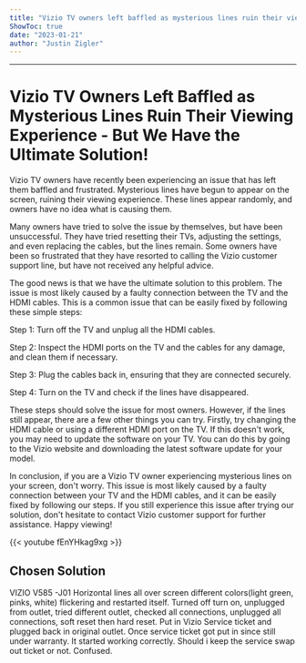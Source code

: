 ```yaml
---
title: "Vizio TV owners left baffled as mysterious lines ruin their viewing experience - but we have the ultimate solution!"
ShowToc: true 
date: "2023-01-21"
author: "Justin Zigler"
---
```

*****
# Vizio TV Owners Left Baffled as Mysterious Lines Ruin Their Viewing Experience - But We Have the Ultimate Solution!

Vizio TV owners have recently been experiencing an issue that has left them baffled and frustrated. Mysterious lines have begun to appear on the screen, ruining their viewing experience. These lines appear randomly, and owners have no idea what is causing them.

Many owners have tried to solve the issue by themselves, but have been unsuccessful. They have tried resetting their TVs, adjusting the settings, and even replacing the cables, but the lines remain. Some owners have been so frustrated that they have resorted to calling the Vizio customer support line, but have not received any helpful advice.

The good news is that we have the ultimate solution to this problem. The issue is most likely caused by a faulty connection between the TV and the HDMI cables. This is a common issue that can be easily fixed by following these simple steps:

Step 1: Turn off the TV and unplug all the HDMI cables.

Step 2: Inspect the HDMI ports on the TV and the cables for any damage, and clean them if necessary.

Step 3: Plug the cables back in, ensuring that they are connected securely.

Step 4: Turn on the TV and check if the lines have disappeared.

These steps should solve the issue for most owners. However, if the lines still appear, there are a few other things you can try. Firstly, try changing the HDMI cable or using a different HDMI port on the TV. If this doesn't work, you may need to update the software on your TV. You can do this by going to the Vizio website and downloading the latest software update for your model.

In conclusion, if you are a Vizio TV owner experiencing mysterious lines on your screen, don't worry. This issue is most likely caused by a faulty connection between your TV and the HDMI cables, and it can be easily fixed by following our steps. If you still experience this issue after trying our solution, don't hesitate to contact Vizio customer support for further assistance. Happy viewing!

{{< youtube fEnYHkag9xg >}} 



## Chosen Solution
 VIZIO  V585 -J01
Horizontal lines all over screen different colors(light green, pinks, white) flickering and restarted itself. Turned off turn on, unplugged from outlet, tried different  outlet, checked all connections, unplugged all connections, soft reset then hard reset. Put in Vizio Service ticket and plugged back in original outlet. Once service ticket got put in since still under warranty. It started working correctly. Should i keep the service swap out ticket or not. Confused.




